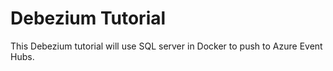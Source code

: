 # Debezium Tutorial
This Debezium tutorial will use SQL server in Docker to push to Azure Event Hubs.
